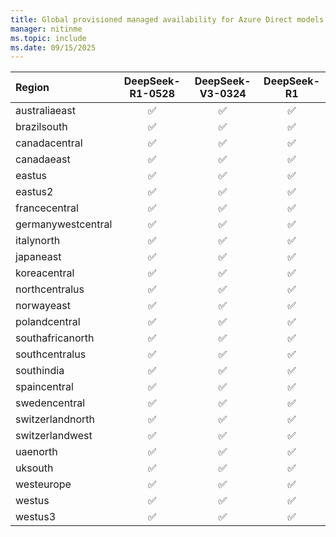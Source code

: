 ```yaml
---
title: Global provisioned managed availability for Azure Direct models
manager: nitinme
ms.topic: include
ms.date: 09/15/2025
---
```


<!-- ## GlobalProvisionedManaged.md -->

| **Region**         | **DeepSeek-R1-0528** | **DeepSeek-V3-0324** | **DeepSeek-R1** |
|:-------------------|:--------------------:|:--------------------:|:---------------:|
| australiaeast      | ✅                   | ✅                    | ✅              |
| brazilsouth        | ✅                   | ✅                    | ✅              |
| canadacentral      | ✅                   | ✅                    | ✅              |
| canadaeast         | ✅                   | ✅                    | ✅              |
| eastus             | ✅                   | ✅                    | ✅              |
| eastus2            | ✅                   | ✅                    | ✅              |
| francecentral      | ✅                   | ✅                    | ✅              |
| germanywestcentral | ✅                   | ✅                    | ✅              |
| italynorth         | ✅                   | ✅                    | ✅              |
| japaneast          | ✅                   | ✅                    | ✅              |
| koreacentral       | ✅                   | ✅                    | ✅              |
| northcentralus     | ✅                   | ✅                    | ✅              |
| norwayeast         | ✅                   | ✅                    | ✅              |
| polandcentral      | ✅                   | ✅                    | ✅              |
| southafricanorth   | ✅                   | ✅                    | ✅              |
| southcentralus     | ✅                   | ✅                    | ✅              |
| southindia         | ✅                   | ✅                    | ✅              |
| spaincentral       | ✅                   | ✅                    | ✅              |
| swedencentral      | ✅                   | ✅                    | ✅              |
| switzerlandnorth   | ✅                   | ✅                    | ✅              |
| switzerlandwest    | ✅                   | ✅                    | ✅              |
| uaenorth           | ✅                   | ✅                    | ✅              |
| uksouth            | ✅                   | ✅                    | ✅              |
| westeurope         | ✅                   | ✅                    | ✅              |
| westus             | ✅                   | ✅                    | ✅              |
| westus3            | ✅                   | ✅                    | ✅              |

